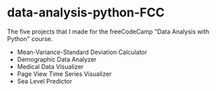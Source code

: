 # data-analysis-python-FCC
The five projects that I made for the freeCodeCamp "Data Analysis with Python" course.

- Mean-Variance-Standard Deviation Calculator
- Demographic Data Analyzer
- Medical Data Visualizer
- Page View Time Series Visualizer
- Sea Level Predictor
